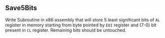 ## Save5Bits

Write Subroutine in x86 assembly that will store 5 least significant bits of `AL` register in memory starting from byte pointed by `EDI` register and (7-0) bit present in `CL` register. Remaining bits should be untouched.